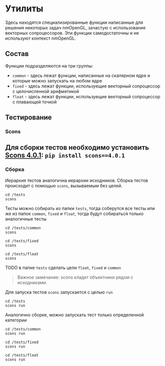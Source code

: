 # Утилиты

Здесь находятся специализированные функции написанные для решения некоторых задач nmOpenGL, зачастую с использование векторных сопроцессоров. Эти функции самодостаточны и не используют контекст nmOpenGL.

## Состав

Функции подразделяются на три группы:
* `common` - здесь лежат функции, написанные на скалярном ядре и которые можно запускать на любом ядре
* `fixed` - здесь лежат функции, используещие векторный сопроцессор с целочисленной арифметикой
* `float` - здесь лежат функции, используещие векторный сопроцессор с плавающей точкой

## Тестирование

### Scons
Для сборки тестов необходимо установить [Scons 4.0.1](https://www.scons.org/doc/production/HTML/scons-user.html#chap-build-install): `pip install scons==4.0.1`
-----

### Сборка
Иерархия тестов аналогична иерархии исходников. Сборка тестов происходит с помощью `scons`, вызываемым без целей. 

```
cd /tests
scons
```

Тесты можно собирать из папки `tests`, тогда соберутся все тесты или же из папок `common`, `fixed` и `float`, тогда будут собираться только аналогичные тесты

```
cd /tests/common
scons
```
```
cd /tests/fixed
scons
```
```
cd /tests/float
scons
```

TODO в папке `tests` сделать цели `float`, `fixed` и `common` 

> Важное замечание: scons кладет объектники рядом с исходниками.

Для запуска тестов `scons` запускается с целью `run`

```
cd /tests
scons run
```

Аналогично сборке, можно запускать тест только определенной категории

```
cd /tests/common
scons run
```
```
cd /tests/fixed
scons run
```
```
cd /tests/float
scons run
```
